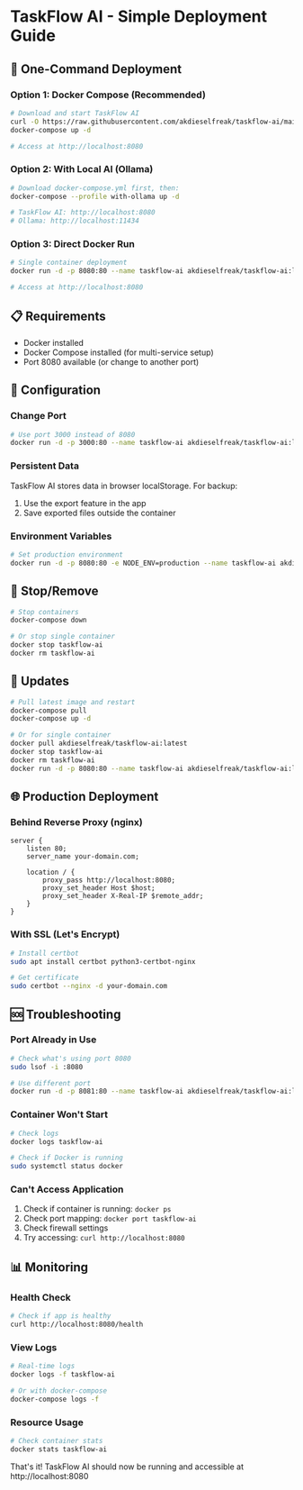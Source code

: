 # TaskFlow AI - Simple Deployment Guide

## 🚀 One-Command Deployment

### Option 1: Docker Compose (Recommended)
```bash
# Download and start TaskFlow AI
curl -O https://raw.githubusercontent.com/akdieselfreak/taskflow-ai/main/docker-compose.yml
docker-compose up -d

# Access at http://localhost:8080
```

### Option 2: With Local AI (Ollama)
```bash
# Download docker-compose.yml first, then:
docker-compose --profile with-ollama up -d

# TaskFlow AI: http://localhost:8080
# Ollama: http://localhost:11434
```

### Option 3: Direct Docker Run
```bash
# Single container deployment
docker run -d -p 8080:80 --name taskflow-ai akdieselfreak/taskflow-ai:latest

# Access at http://localhost:8080
```

## 📋 Requirements

- Docker installed
- Docker Compose installed (for multi-service setup)
- Port 8080 available (or change to another port)

## 🔧 Configuration

### Change Port
```bash
# Use port 3000 instead of 8080
docker run -d -p 3000:80 --name taskflow-ai akdieselfreak/taskflow-ai:latest
```

### Persistent Data
TaskFlow AI stores data in browser localStorage. For backup:
1. Use the export feature in the app
2. Save exported files outside the container

### Environment Variables
```bash
# Set production environment
docker run -d -p 8080:80 -e NODE_ENV=production --name taskflow-ai akdieselfreak/taskflow-ai:latest
```

## 🛑 Stop/Remove

```bash
# Stop containers
docker-compose down

# Or stop single container
docker stop taskflow-ai
docker rm taskflow-ai
```

## 🔄 Updates

```bash
# Pull latest image and restart
docker-compose pull
docker-compose up -d

# Or for single container
docker pull akdieselfreak/taskflow-ai:latest
docker stop taskflow-ai
docker rm taskflow-ai
docker run -d -p 8080:80 --name taskflow-ai akdieselfreak/taskflow-ai:latest
```

## 🌐 Production Deployment

### Behind Reverse Proxy (nginx)
```nginx
server {
    listen 80;
    server_name your-domain.com;
    
    location / {
        proxy_pass http://localhost:8080;
        proxy_set_header Host $host;
        proxy_set_header X-Real-IP $remote_addr;
    }
}
```

### With SSL (Let's Encrypt)
```bash
# Install certbot
sudo apt install certbot python3-certbot-nginx

# Get certificate
sudo certbot --nginx -d your-domain.com
```

## 🆘 Troubleshooting

### Port Already in Use
```bash
# Check what's using port 8080
sudo lsof -i :8080

# Use different port
docker run -d -p 8081:80 --name taskflow-ai akdieselfreak/taskflow-ai:latest
```

### Container Won't Start
```bash
# Check logs
docker logs taskflow-ai

# Check if Docker is running
sudo systemctl status docker
```

### Can't Access Application
1. Check if container is running: `docker ps`
2. Check port mapping: `docker port taskflow-ai`
3. Check firewall settings
4. Try accessing: `curl http://localhost:8080`

## 📊 Monitoring

### Health Check
```bash
# Check if app is healthy
curl http://localhost:8080/health
```

### View Logs
```bash
# Real-time logs
docker logs -f taskflow-ai

# Or with docker-compose
docker-compose logs -f
```

### Resource Usage
```bash
# Check container stats
docker stats taskflow-ai
```

That's it! TaskFlow AI should now be running and accessible at http://localhost:8080
